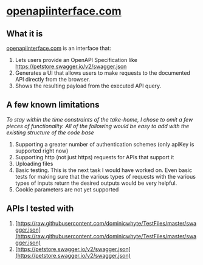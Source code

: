 # [openapiinterface.com](https://openapiinterface.com)

## What it is
[openapiinterface.com](https://openapiinterface.com) is an interface that: 
1. Lets users provide an OpenAPI Specification like https://petstore.swagger.io/v2/swagger.json
2. Generates a UI that allows users to make requests to the documented API directly from the browser.
3. Shows the resulting payload from the executed API query.

## A few known limitations
*To stay within the time constraints of the take-home, I chose to omit a few pieces of functionality. All of the following would be easy to add with the existing structure of the code base*
1. Supporting a greater number of authentication schemes (only apiKey is supported right now)
2. Supporting http (not just https) requests for APIs that support it
3. Uploading files
4. Basic testing. This is the next task I would have worked on. Even basic tests for making sure that the various types of requests with the various types of inputs return the desired outputs would be very helpful.
5. Cookie parameters are not yet supported

## APIs I tested with
1. [https://raw.githubusercontent.com/dominicwhyte/TestFiles/master/swagger.json](https://raw.githubusercontent.com/dominicwhyte/TestFiles/master/swagger.json)
2. [https://petstore.swagger.io/v2/swagger.json](https://petstore.swagger.io/v2/swagger.json)
